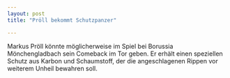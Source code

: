 ```yaml
---
layout: post
title: "Pröll bekommt Schutzpanzer"

---
```


Markus Pröll könnte möglicherweise im Spiel bei Borussia Mönchengladbach sein Comeback im Tor geben. Er erhält einen speziellen Schutz aus Karbon und Schaumstoff, der die angeschlagenen Rippen vor weiterem Unheil bewahren soll.


